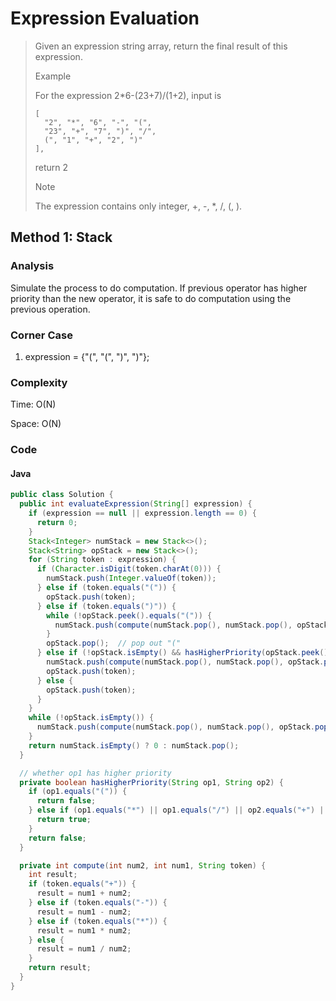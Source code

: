 # Expression Evaluation
> Given an expression string array, return the final result of this expression.
>
> Example
>
> For the expression 2*6-(23+7)/(1+2), input is
>
>     [
>       "2", "*", "6", "-", "(",
>       "23", "+", "7", ")", "/",
>       (", "1", "+", "2", ")"
>     ],
>
> return 2
>
> Note
>
> The expression contains only integer, +, -, *, /, (, ).

## Method 1: Stack
### Analysis
Simulate the process to do computation. If previous operator has higher priority than the new operator, it is safe to do computation using the previous operation.

### Corner Case
1. expression = {"(", "(", ")", ")"};

### Complexity
Time: O(N)

Space: O(N)

### Code
#### Java
```java
public class Solution {
  public int evaluateExpression(String[] expression) {
    if (expression == null || expression.length == 0) {
      return 0;
    }
    Stack<Integer> numStack = new Stack<>();
    Stack<String> opStack = new Stack<>();
    for (String token : expression) {
      if (Character.isDigit(token.charAt(0))) {
        numStack.push(Integer.valueOf(token));
      } else if (token.equals("(")) {
        opStack.push(token);
      } else if (token.equals(")")) {
        while (!opStack.peek().equals("(")) {
          numStack.push(compute(numStack.pop(), numStack.pop(), opStack.pop()));
        }
        opStack.pop();  // pop out "("
      } else if (!opStack.isEmpty() && hasHigherPriority(opStack.peek(), token)) {
        numStack.push(compute(numStack.pop(), numStack.pop(), opStack.pop()));
        opStack.push(token);
      } else {
        opStack.push(token);
      }
    }
    while (!opStack.isEmpty()) {
      numStack.push(compute(numStack.pop(), numStack.pop(), opStack.pop()));
    }
    return numStack.isEmpty() ? 0 : numStack.pop();
  }

  // whether op1 has higher priority
  private boolean hasHigherPriority(String op1, String op2) {
    if (op1.equals("(")) {
      return false;
    } else if (op1.equals("*") || op1.equals("/") || op2.equals("+") || op2.equals("-")) {
      return true;
    }
    return false;
  }

  private int compute(int num2, int num1, String token) {
    int result;
    if (token.equals("+")) {
      result = num1 + num2;
    } else if (token.equals("-")) {
      result = num1 - num2;
    } else if (token.equals("*")) {
      result = num1 * num2;
    } else {
      result = num1 / num2;
    }
    return result;
  }
}
```
